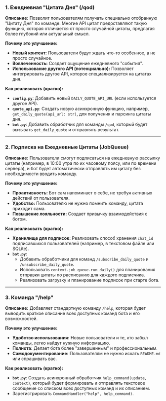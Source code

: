 ### 1. Ежедневная "Цитата Дня" (/qod)

**Описание:** Позволит пользователям получать специально отобранную "Цитату Дня" по команде. Многие API цитат предоставляют такую функцию, которая отличается от просто случайной цитаты, предлагая более глубокий или актуальный смысл.

**Почему это улучшение:**
* **Новый контент:** Пользователи будут ждать что-то особенное, а не просто случайное.
* **Вовлеченность:** Создает ощущение ежедневного "события".
* **Использование другого API (потенциально):** Позволяет интегрировать другое API, которое специализируется на цитатах дня.

**Как реализовать (кратко):**
* **`config.py`**: Добавить новый `DAILY_QUOTE_API_URL` (если используется другое API).
* **`quote_api.py`**: Создать новую асинхронную функцию, например, `get_daily_quote(api_url: str)`, для получения и парсинга цитаты дня.
* **`bot.py`**: Добавить обработчик для команды `/qod`, который будет вызывать `get_daily_quote` и отправлять результат.

---

### 2. Подписка на Ежедневные Цитаты (JobQueue)

**Описание:** Пользователи смогут подписаться на ежедневную рассылку цитаты (например, в 10:00 утра по их часовому поясу, или по времени сервера), и бот будет автоматически отправлять им цитату без необходимости вводить команду.

**Почему это улучшение:**
* **Проактивность:** Бот сам напоминает о себе, не требуя активных действий от пользователя.
* **Удобство:** Пользователю не нужно помнить команду, цитата приходит сама.
* **Повышение лояльности:** Создает привычку взаимодействия с ботом.

**Как реализовать (кратко):**
* **Хранилище для подписок:** Реализовать способ хранения `chat_id` подписавшихся пользователей (например, в текстовом файле или SQLite).
* **`bot.py`**:
    * Добавить обработчики для команд `/subscribe_daily_quote` и `/unsubscribe_daily_quote`.
    * Использовать `context.job_queue.run_daily()` для планирования отправки цитаты по расписанию для каждого подписчика.
    * Реализовать загрузку и планирование подписок при старте бота.

---

### 3. Команда "/help"

**Описание:** Добавляет стандартную команду `/help`, которая будет выводить краткое описание всех доступных команд бота и его возможностей.

**Почему это улучшение:**
* **Удобство использования:** Новые пользователи и те, кто забыл команды, легко найдут нужную информацию.
* **Полнота:** Делает бота более "завершенным" и профессиональным.
* **Самодокументирование:** Пользователям не нужно искать `README.md` или спрашивать вас.

**Как реализовать (кратко):**
* **`bot.py`**: Создать асинхронный обработчик `help_command(update, context)`, который будет формировать и отправлять текстовое сообщение со списком всех доступных команд и их описанием.
* Зарегистрировать `CommandHandler("help", help_command)`.